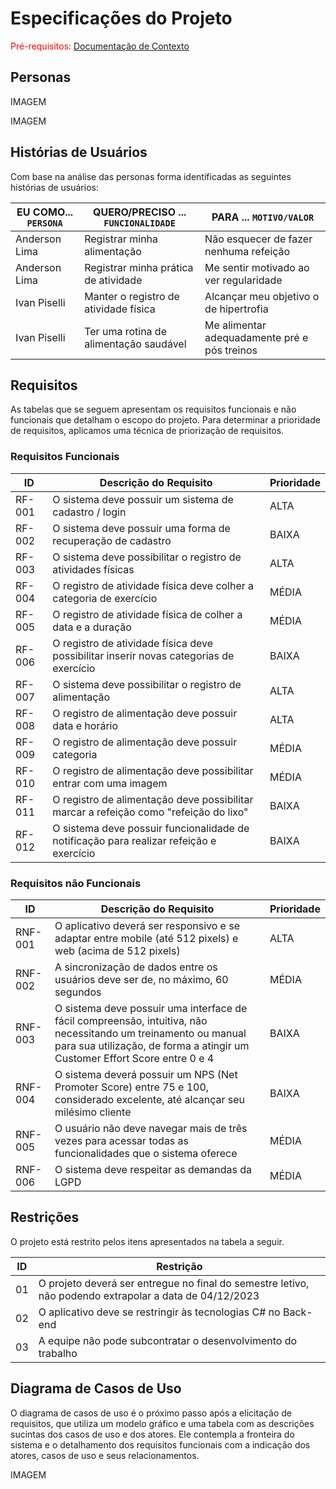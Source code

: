 # Especificações do Projeto

<span style="color:red">Pré-requisitos: <a href="1-Documentação de Contexto.md"> Documentação de Contexto</a></span>


## Personas

IMAGEM

IMAGEM

## Histórias de Usuários

Com base na análise das personas forma identificadas as seguintes histórias de usuários:

|EU COMO... `PERSONA`| QUERO/PRECISO ... `FUNCIONALIDADE`    | PARA ... `MOTIVO/VALOR`                      |
|--------------------|---------------------------------------|----------------------------------------------|
|Anderson Lima       | Registrar minha alimentação           | Não esquecer de fazer nenhuma refeição       |
|Anderson Lima       | Registrar minha prática de atividade  | Me sentir motivado ao ver regularidade       |
|Ivan Piselli        | Manter o registro de atividade física | Alcançar meu objetivo o de hipertrofia       |
|Ivan Piselli        | Ter uma rotina de alimentação saudável| Me alimentar adequadamente pré e pós treinos |


## Requisitos

As tabelas que se seguem apresentam os requisitos funcionais e não funcionais que detalham o escopo do projeto. Para determinar a prioridade de requisitos, aplicamos uma técnica de priorização de requisitos.

### Requisitos Funcionais

|ID    | Descrição do Requisito  | Prioridade |
|------|-----------------------------------------|----|
|RF-001| O sistema deve possuir um sistema de cadastro / login | ALTA | 
|RF-002| O sistema deve possuir uma forma de recuperação de cadastro  | BAIXA |
|RF-003| O sistema deve possibilitar o registro de atividades físicas  | ALTA | 
|RF-004| O registro de atividade física deve colher a categoria de exercício | MÉDIA |
|RF-005| O registro de atividade física de colher a data e a duração | MÉDIA | 
|RF-006| O registro de atividade física deve possibilitar inserir novas categorias de exercício | BAIXA |
|RF-007| O sistema deve possibilitar o registro de alimentação | ALTA | 
|RF-008| O registro de alimentação deve possuir data e horário  | ALTA |
|RF-009| O registro de alimentação deve possuir categoria  | MÉDIA | 
|RF-010| O registro de alimentação deve possibilitar entrar com uma imagem   | MÉDIA |
|RF-011| O registro de alimentação deve possibilitar marcar a refeição como "refeição do lixo"  | BAIXA | 
|RF-012| O sistema deve possuir funcionalidade de notificação para realizar refeição e exercício   | BAIXA |

### Requisitos não Funcionais

|ID     | Descrição do Requisito  |Prioridade |
|-------|-------------------------|-----------|
|RNF-001| O aplicativo deverá ser responsivo e se adaptar entre mobile (até 512 pixels) e web (acima de 512 pixels) | ALTA | 
|RNF-002| A sincronização de dados entre os usuários deve ser de, no máximo, 60 segundos | MÉDIA | 
|RNF-003| O sistema deve possuir uma interface de fácil compreensão, intuitiva, não necessitando um treinamento ou manual para sua utilização, de forma a atingir um Customer Effort Score entre 0 e 4 | BAIXA | 
|RNF-004| O sistema deverá possuir um NPS (Net Promoter Score) entre 75 e 100, considerado excelente, até alcançar seu milésimo cliente | BAIXA | 
|RNF-005| O usuário não deve navegar mais de três vezes para acessar todas as funcionalidades que o sistema oferece  | MÉDIA | 
|RNF-006| O sistema deve respeitar as demandas da LGPD | MÉDIA | 


## Restrições

O projeto está restrito pelos itens apresentados na tabela a seguir.

|ID| Restrição                                             |
|--|-------------------------------------------------------|
|01| O projeto deverá ser entregue no final do semestre letivo, não podendo extrapolar a data de 04/12/2023 |
|02| O aplicativo deve se restringir às tecnologias C# no Back-end |
|03| A equipe não pode subcontratar o desenvolvimento do trabalho |


## Diagrama de Casos de Uso

O diagrama de casos de uso é o próximo passo após a elicitação de requisitos, que utiliza um modelo gráfico e uma tabela com as descrições sucintas dos casos de uso e dos atores. Ele contempla a fronteira do sistema e o detalhamento dos requisitos funcionais com a indicação dos atores, casos de uso e seus relacionamentos. 

IMAGEM
